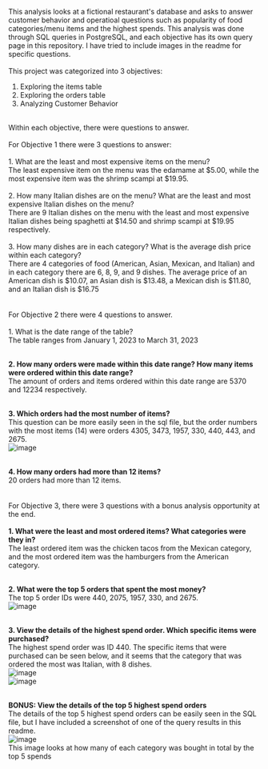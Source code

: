 This analysis looks at a fictional restaurant's database and asks to answer customer behavior and operatioal questions such as popularity of food categories/menu items and the highest spends. This analysis was done through SQL queries in PostgreSQL, and each objective has its own query page in this repository. I have tried to include images in the readme for specific questions. </br>
<br/>
This project was categorized into 3 objectives: <br/>
1. Exploring the items table
2. Exploring the orders table
3. Analyzing Customer Behavior<br/>
<br/>
Within each objective, there were questions to answer.<br/>
<br/>
For Objective 1 there were 3 questions to answer: <br/>
<br/>
1. What are the least and most expensive items on the menu?<br/>
The least expensive item on the menu was the edamame at $5.00, while the most expensive item was the shrimp scampi at $19.95.<br/>
<br/>
2. How many Italian dishes are on the menu? What are the least and most expensive Italian dishes on the menu?<br/>
There are 9 Italian dishes on the menu with the least and most expensive Italian dishes being spaghetti at $14.50 and shrimp scampi at $19.95 respectively.<br/>
<br/>
3. How many dishes are in each category? What is the average dish price within each category?<br/>
There are 4 categories of food (American, Asian, Mexican, and Italian) and in each category there are 6, 8, 9, and 9 dishes. The average price of an American dish is $10.07, an Asian dish is $13.48, a Mexican dish is $11.80, and an Italian dish is $16.75<br/>
<br/>
<br/>
For Objective 2 there were 4 questions to answer.<br/>
<br/>
1. What is the date range of the table?<br/>
The table ranges from January 1, 2023 to March 31, 2023<br/>
<br/>

**2. How many orders were made within this date range? How many items were ordered within this date range?<br/>**
The amount of orders and items ordered within this date range are 5370 and 12234 respectively.<br/>
<br/>

**3. Which orders had the most number of items?<br/>**
This question can be more easily seen in the sql file, but the order numbers with the most items (14) were orders 4305, 3473, 1957, 330, 440, 443, and 2675.<br/>
![image](https://github.com/user-attachments/assets/a92fdc6b-1cea-46af-a14a-e0d6c65abc29)<br/>
<br/>

**4. How many orders had more than 12 items?**<br/>
20 orders had more than 12 items.<br/>
<br/>
<br/>
For Objective 3, there were 3 questions with a bonus analysis opportunity at the end. <br/>
<br/>
**1. What were the least and most ordered items? What categories were they in?<br/>**
The least ordered item was the chicken tacos from the Mexican category, and the most ordered item was the hamburgers from the American category. <br/>
<br/>

**2. What were the top 5 orders that spent the most money?<br/>**
The top 5 order IDs were 440, 2075, 1957, 330, and 2675.<br/>
![image](https://github.com/user-attachments/assets/a5318d09-add2-4ed8-a819-11b4d4642043)<br/>
<br/>

**3. View the details of the highest spend order. Which specific items were purchased?<br/>**
The highest spend order was ID 440. The specific items that were purchased can be seen below, and it seems that the category that was ordered the most was Italian, with 8 dishes.</br>
![image](https://github.com/user-attachments/assets/868a0f30-b5a5-461b-aeba-59d5b9cb0815)<br/>
![image](https://github.com/user-attachments/assets/7e0a6f31-f6b0-4bfe-878f-45ca8ae2619c)<br/>
<br/>

**BONUS: View the details of the top 5 highest spend orders<br/>**
The details of the top 5 highest spend orders can be easily seen in the SQL file, but I have included a screenshot of one of the query results in this readme.<br/>
![image](https://github.com/user-attachments/assets/2f6424c2-1079-4b65-811d-4a8cab7b5662)<br/>
This image looks at how many of each category was bought in total by the top 5 spends <br/>
<br/>


